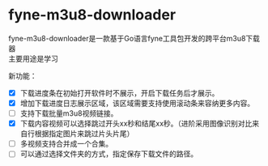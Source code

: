 # fyne-m3u8-downloader

fyne-m3u8-downloader是一款基于Go语言fyne工具包开发的跨平台m3u8下载器  
主要用途是学习

新功能：
- [x] 下载进度条在初始打开软件时不展示，开启下载任务后才展示。
- [x] 增加下载进度日志展示区域，该区域需要支持使用滚动条来容纳更多内容。
- [ ] 支持下载批量m3u8视频链接。
- [x] 下载内容视频可以选择跳过开头xx秒和结尾xx秒。（进阶采用图像识别对比来自行根据指定图片来跳过片头片尾）
- [ ] 多视频支持合并成一个合集。
- [ ] 可以通过选择文件夹的方式，指定保存下载文件的路径。